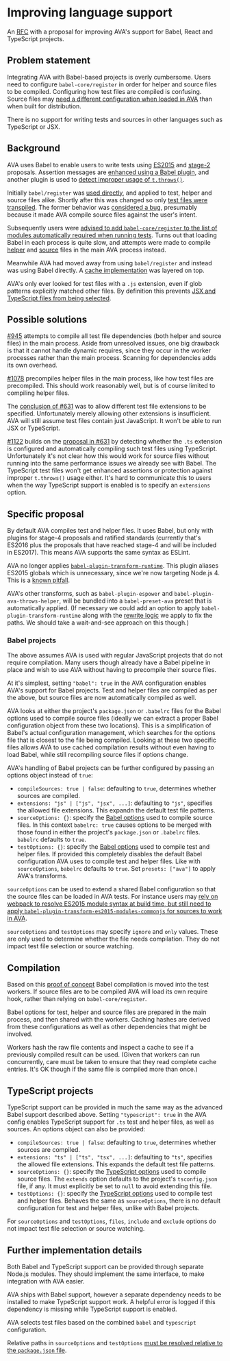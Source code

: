 # Improving language support

An [RFC](http://blog.npmjs.org/post/153881413635/some-notes-on-rfcs) with a proposal for improving AVA's support for Babel, React and TypeScript projects.

## Problem statement

Integrating AVA with Babel-based projects is overly cumbersome. Users need to configure `babel-core/register` in order for helper and source files to be compiled. Configuring how test files are compiled is confusing. Source files may [need a different configuration when loaded in AVA][source options reason] than when built for distribution.

There is no support for writing tests and sources in other languages such as TypeScript or JSX.

## Background

AVA uses Babel to enable users to write tests using [ES2015](https://babeljs.io/docs/plugins/preset-es2015/) and [stage-2](https://babeljs.io/docs/plugins/preset-stage-2/) proposals. Assertion messages are [enhanced using a Babel plugin](https://github.com/avajs/ava/pull/46), and another plugin is used to [detect improper usage of `t.throws()`](https://github.com/avajs/ava/pull/742).

Initially `babel/register` was [used directly](https://github.com/avajs/ava/pull/23), and applied to test, helper and source files alike. Shortly after this was changed so only [test files were transpiled](https://github.com/avajs/ava/issues/50). The former behavior was [considered a bug](https://github.com/avajs/ava/issues/108#issuecomment-151245367), presumably because it made AVA compile source files against the user's intent.

Subsequently users were [advised to add `babel-core/register` to the list of modules automatically required when running tests](https://github.com/avajs/ava#transpiling-imported-modules). Turns out that loading Babel in each process is quite slow, and attempts were made to compile [helper][1078] and [source][945] files in the main AVA process instead.

Meanwhile AVA had moved away from using `babel/register` and instead was using Babel directly. A [cache implementation](https://github.com/avajs/ava/pull/352) was layered on top.

AVA's only ever looked for test files with a `.js` extension, even if glob patterns explicitly matched other files. By definition this prevents [JSX and TypeScript files from being selected](https://github.com/avajs/ava/issues/631).

## Possible solutions

[#945][945] attempts to compile all test file dependencies (both helper and source files) in the main process. Aside from unresolved issues, one big drawback is that it cannot handle dynamic requires, since they occur in the worker processes rather than the main process. Scanning for dependencies adds its own overhead.

[#1078][1078] precompiles helper files in the main process, like how test files are precompiled. This should work reasonably well, but is of course limited to compiling helper files.

The [conclusion of #631][631 conclusion] was to allow different test file extensions to be specified. Unfortunately merely allowing other extensions is insufficient. AVA will still assume test files contain just JavaScript. It won't be able to run JSX or TypeScript.

[#1122](https://github.com/avajs/ava/pull/1122) builds on the [proposal in #631][631 conclusion] by detecting whether the `.ts` extension is configured and automatically compiling such test files using TypeScript. Unfortunately it's not clear how this would work for source files without running into the same performance issues we already see with Babel. The TypeScript test files won't get enhanced assertions or protection against improper `t.throws()` usage either. It's hard to communicate this to users when the way TypeScript support is enabled is to specify an `extensions` option.

## Specific proposal

By default AVA compiles test and helper files. It uses Babel, but only with plugins for stage-4 proposals and ratified standards (currently that's ES2016 plus the proposals that have reached stage-4 and will be included in ES2017). This means AVA supports the same syntax as ESLint.

AVA no longer applies [`babel-plugin-transform-runtime`](https://babeljs.io/docs/plugins/transform-runtime/). This plugin aliases ES2015 globals which is unnecessary, since we're now targeting Node.js 4. This is a [known pitfall](https://github.com/avajs/ava/issues/1089).

AVA's other transforms, such as `babel-plugin-espower` and `babel-plugin-ava-throws-helper`, will be bundled into a `babel-preset-ava` preset that is automatically applied. (If necessary we could add an option to apply `babel-plugin-transform-runtime` along with the [rewrite logic](https://github.com/avajs/ava/blob/033d4dcdcbdadbf665c740ff450c2a775a8373dc/lib/babel-config.js#L53:L61) we apply to fix the paths. We should take a wait-and-see approach on this though.)

### Babel projects

The above assumes AVA is used with regular JavaScript projects that do not require compilation. Many users though already have a Babel pipeline in place and wish to use AVA without having to precompile their source files.

At it's simplest, setting `"babel": true` in the AVA configuration enables AVA's support for Babel projects. Test and helper files are compiled as per the above, but source files are now automatically compiled as well.

AVA looks at either the project's `package.json` or `.babelrc` files for the Babel options used to compile source files (ideally we can extract a proper Babel configuration object from these two locations). This is a simplification of Babel's actual configuration management, which searches for the options file that is closest to the file being compiled. Looking at these two specific files allows AVA to use cached compilation results without even having to load Babel, while still recompiling source files if options change.

AVA's handling of Babel projects can be further configured by passing an options object instead of `true`:

* `compileSources: true | false`: defaulting to `true`, determines whether sources are compiled.
* `extensions: "js" | ["js", "jsx", ...]`: defaulting to `"js"`, specifies the allowed file extensions. This expandn the default test file patterns.
* `sourceOptions: {}`: specify the [Babel options] used to compile source files. In this context `babelrc: true` causes options to be merged with those found in either the project's `package.json` or `.babelrc` files. `babelrc` defaults to `true`.
* `testOptions: {}`: specify the [Babel options] used to compile test and helper files. If provided this completely disables the default Babel configuration AVA uses to compile test and helper files. Like with `sourceOptions`, `babelrc` defaults to `true`. Set `presets: ["ava"]` to apply AVA's transforms.

`sourceOptions` can be used to extend a shared Babel configuration so that the source files can be loaded in AVA tests. For instance users may [rely on webpack to resolve ES2015 module syntax at build time, but still need to apply `babel-plugin-transform-es2015-modules-commonjs` for sources to work in AVA][source options reason].

`sourceOptions` and `testOptions` may specify `ignore` and `only` values. These are only used to determine whether the file needs compilation. They do not impact test file selection or source watching.

## Compilation

Based on this [proof of concept](https://github.com/avajs/ava/pull/1082) Babel compilation is moved into the test workers. If source files are to be compiled AVA will load its own require hook, rather than relying on `babel-core/register`.

Babel options for test, helper and source files are prepared in the main process, and then shared with the workers. Caching hashes are derived from these configurations as well as other dependencies that might be involved.

Workers hash the raw file contents and inspect a cache to see if a previously compiled result can be used. (Given that workers can run concurrently, care must be taken to ensure that they read complete cache entries. It's OK though if the same file is compiled more than once.)

## TypeScript projects

TypeScript support can be provided in much the same way as the advanced Babel support described above. Setting `"typescript": true` in the AVA config enables TypeScript support for `.ts` test and helper files, as well as sources. An options object can also be provided:

* `compileSources: true | false`: defaulting to `true`, determines whether sources are compiled.
* `extensions: "ts" | ["ts", "tsx", ...]`: defaulting to `"ts"`, specifies the allowed file extensions. This expands the default test file patterns.
* `sourceOptions: {}`: specify the [TypeScript options] used to compile source files. The `extends` option defaults to the project's `tsconfig.json` file, if any. It must explicitly be set to `null` to avoid extending this file.
* `testOptions: {}`: specify the [TypeScript options] used to compile test and helper files. Behaves the same as `sourceOptions`, there is no default configuration for test and helper files, unlike with Babel projects.

For `sourceOptions` and `testOptions`, `files`, `include` and `exclude` options do not impact test file selection or source watching.

## Further implementation details

Both Babel and TypeScript support can be provided through separate Node.js modules. They should implement the same interface, to make integration with AVA easier.

AVA ships with Babel support, however a separate dependency needs to be installed to make TypeScript support work. A helpful error is logged if this dependency is missing while TypeScript support is enabled.

AVA selects test files based on the combined `babel` and `typescript` configuration.

Relative paths in `sourceOptions` and `testOptions` [must be resolved relative to the `package.json` file](https://github.com/avajs/ava/issues/707).

[1078]: https://github.com/avajs/ava/pull/1078
[631 conclusion]: https://github.com/avajs/ava/issues/631#issuecomment-248659780
[945]: https://github.com/avajs/ava/pull/945
[Babel options]: https://babeljs.io/docs/usage/api/#options
[source options reason]: https://github.com/avajs/ava/issues/1139#issuecomment-267969417
[TypeScript options]: https://www.typescriptlang.org/docs/handbook/tsconfig-json.html
